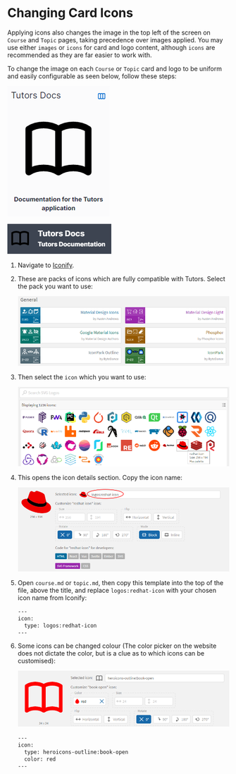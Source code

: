 # Changing Card Icons

 Applying icons also changes the image in the top left of the screen on `Course` and `Topic` pages, taking precedence over images applied. You may use either `images` or `icons` for card and logo content, although `icons` are recommended as they are far easier to work with.

 To change the image on each `Course` or `Topic` card and logo to be uniform and easily configurable as seen below, follow these steps:

![Card Image](img/bookcard.png)

![Top Left Icon](img/topleft.png)

1. Navigate to [Iconify](https://icon-sets.iconify.design/).

2. These are packs of icons which are fully compatible with Tutors. Select the pack you want to use:

    ![Icon Packs](img/packs.png)

3. Then select the `icon` which you want to use:

    ![Logo Icons](img/rhicon.png)

4. This opens the icon details section. Copy the icon name:

    ![Red Hat Icon](img/rhdeets.png)

5. Open `course.md` or `topic.md`, then copy this template into the top of the file, above the title, and replace `logos:redhat-icon` with your chosen icon name from Iconify:
    ~~~
    ---
    icon:
      type: logos:redhat-icon
    ---
    ~~~

6. Some icons can be changed colour (The color picker on the website does not dictate the color, but is a clue as to which icons can be customised):

    ![Coloured Icon](img/color.png)

    ~~~
    ---
    icon:
      type: heroicons-outline:book-open
      color: red
    ---   
    ~~~ 

